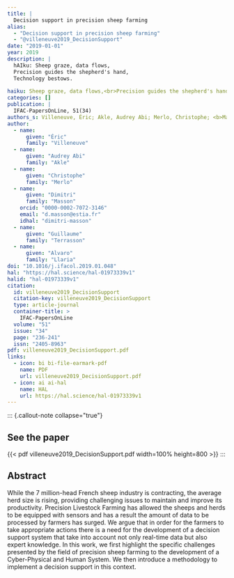 ```yaml
---
title: |
  Decision support in precision sheep farming
alias:
  - "Decision support in precision sheep farming"
  - "@villeneuve2019_DecisionSupport"
date: "2019-01-01"
year: 2019
description: |
  hAIku: Sheep graze, data flows,
  Precision guides the shepherd's hand,
  Technology bestows.
  
haiku: Sheep graze, data flows,<br>Precision guides the shepherd's hand,<br>Technology bestows.<br>
categories: []
publication: |
  IFAC-PapersOnLine, 51(34) 
authors_s: Villeneuve, Éric; Akle, Audrey Abi; Merlo, Christophe; <b>Masson, Dimitri</b>; Terrasson, Guillaume; Llaria, Alvaro
author: 
  - name: 
      given: "Éric"
      family: "Villeneuve" 
  - name: 
      given: "Audrey Abi"
      family: "Akle" 
  - name: 
      given: "Christophe"
      family: "Merlo" 
  - name: 
      given: "Dimitri"
      family: "Masson"
    orcid: "0000-0002-7072-3146" 
    email: "d.masson@estia.fr" 
    idhal: "dimitri-masson" 
  - name: 
      given: "Guillaume"
      family: "Terrasson" 
  - name: 
      given: "Alvaro"
      family: "Llaria" 
doi: "10.1016/j.ifacol.2019.01.048"
hal: "https://hal.science/hal-01973339v1"
halid: "hal-01973339v1"
citation:
  id: villeneuve2019_DecisionSupport
  citation-key: villeneuve2019_DecisionSupport
  type: article-journal
  container-title: >
    IFAC-PapersOnLine
  volume: "51"
  issue: "34"
  page: "236-241"
  issn: "2405-8963"
pdf: villeneuve2019_DecisionSupport.pdf
links:
  - icon: bi bi-file-earmark-pdf
    name: PDF
    url: villeneuve2019_DecisionSupport.pdf
  - icon: ai ai-hal
    name: HAL
    url: https://hal.science/hal-01973339v1
---
```



::: {.callout-note collapse="true"}

## See the paper

{{< pdf villeneuve2019_DecisionSupport.pdf width=100% height=800 >}} 
:::


## Abstract

While the 7 million-head French sheep industry is contracting, the average herd size is rising, providing challenging issues to maintain and improve its productivity. Precision Livestock Farming has allowed the sheeps and herds to be equipped with sensors and has a result the amount of data to be processed by farmers has surged. We argue that in order for the farmers to take appropriate actions there is a need for the development of a decision support system that take into account not only real-time data but also expert knowledge. In this work, we first highlight the specific challenges presented by the field of precision sheep farming to the development of a Cyber-Physical and Human System. We then introduce a methodology to implement a decision support in this context.

